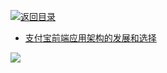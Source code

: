 [![返回目录](https://parg.co/UGp)](https://parg.co/UGZ) 
﻿
- [支付宝前端应用架构的发展和选择](https://github.com/sorrycc/blog/issues/6?hmsr=toutiao.io&utm_medium=toutiao.io&utm_source=toutiao.io)


![](https://coding.net/u/hoteam/p/Cache/git/raw/master/2016/10/2/1-Pn3YSLyTna0fPVF4rH1nZA.jpeg)

